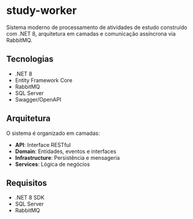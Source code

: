 # study-worker

Sistema moderno de processamento de atividades de estudo construído com .NET 8, arquitetura em camadas e comunicação assíncrona via RabbitMQ.

## Tecnologias

- .NET 8
- Entity Framework Core
- RabbitMQ
- SQL Server
- Swagger/OpenAPI

## Arquitetura

O sistema é organizado em camadas:

- **API**: Interface RESTful
- **Domain**: Entidades, eventos e interfaces
- **Infrastructure**: Persistência e mensageria
- **Services**: Lógica de negócios

## Requisitos

- .NET 8 SDK
- SQL Server
- RabbitMQ
